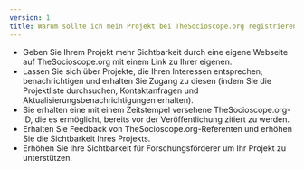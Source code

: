 ```yaml
---
version: 1
title: Warum sollte ich mein Projekt bei TheSocioscope.org registrieren?
---
```


- Geben Sie Ihrem Projekt mehr Sichtbarkeit durch eine eigene Webseite auf TheSocioscope.org mit einem Link zu Ihrer eigenen.
- Lassen Sie sich über Projekte, die Ihren Interessen entsprechen, benachrichtigen und erhalten Sie Zugang zu diesen (indem Sie die Projektliste durchsuchen, Kontaktanfragen und Aktualisierungsbenachrichtigungen erhalten).
- Sie erhalten eine mit einem Zeitstempel versehene TheSocioscope.org-ID, die es ermöglicht, bereits vor der Veröffentlichung zitiert zu werden.
- Erhalten Sie Feedback von TheSocioscope.org-Referenten und erhöhen Sie die Sichtbarkeit Ihres Projekts.
- Erhöhen Sie Ihre Sichtbarkeit für Forschungsförderer um Ihr Projekt zu unterstützen.

